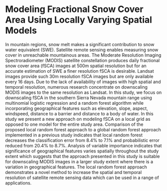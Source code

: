 # Modeling Fractional Snow Cover Area Using Locally Varying Spatial Models

In mountain regions, snow melt makes a significant contribution to snow water equivalent (SWE). Satellite remote sensing enables measuring snow cover in unreachable mountainous areas. The Moderate Resolution Imaging Spectroradiometer (MODIS) satellite constellation produces daily fractional snow cover area (fSCA) images at 500m spatial resolution but for an accurate estimation of SWE a finer resolution fSCA is desirable. Landsat images provide such 30m resolution fSCA images but are only available every 16 days. Due to the lack of availability of images with high spatial and temporal resolution, numerous research concentrate on downscaling MODIS images to the same resolution as Landsat. In this study, we focus on downscaling fSCA in the southern Sierra Nevada mountain range using multinomial logistic regression and a random forest algorithm while incorporating geographical features such as elevation, slope, aspect, windspeed, distance to a barrier and distance to a body of water. In this study we present a new approach on modeling fSCA on a local grid as opposed to one model for the entire study area. Comparison of the proposed local random forest approach to a global random forest approach implemented in a previous study indicates that local random forest decreases the classification error from 8.4% to 7.1% and probabilistic error reduced from 20.4% to 8.7%. Analysis of variable importance indicates that significance of geographical features varies spatially throughout the study extent which suggests that the approach presented in this study is suitable for downscaling MODIS images in a larger study extent where there is a variation in geographical features. The local random forest approach demonstrates a novel method to increase the spatial and temporal resolution of satellite remote sensing data which can be used in a range of applications.
